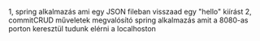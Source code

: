 1, spring alkalmazás ami egy JSON fileban visszaad egy "hello" kiírást
2, commitCRUD műveletek megvalósító spring alkalmazás amit a 8080-as porton keresztül tudunk elérni a localhoston
